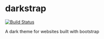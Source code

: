 # darkstrap

[![Build Status](https://travis-ci.com/samgomena/darkstrap.svg?branch=develop)](https://travis-ci.com/samgomena/darkstrap)

A dark theme for websites built with bootstrap
